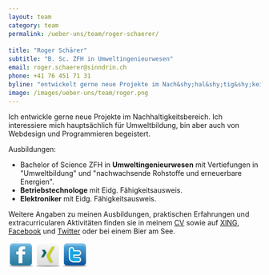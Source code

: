 ```yaml
---
layout: team
category: team
permalink: /ueber-uns/team/roger-schaerer/

title: "Roger Schärer"
subtitle: "B. Sc. ZFH in Umweltingenieurwesen"
email: roger.schaerer@sinndrin.ch
phone: +41 76 451 71 31
byline: "entwickelt gerne neue Projekte im Nach&shy;hal&shy;tig&shy;keits&shy;be&shy;reich. Er interessiert sich hauptsächlich für Umweltbildung, ist aber auch von Webdesign und Programmieren begeistert."
image: /images/ueber-uns/team/roger.png
---
```

Ich entwickle gerne neue Projekte im Nach&shy;hal&shy;tig&shy;keits&shy;be&shy;reich. Ich interessiere mich hauptsächlich für Umweltbildung, bin aber auch von Webdesign und Programmieren begeistert.

Ausbildungen:

- Bachelor of Science ZFH in **Umweltingenieurwesen** mit Vertiefungen in "Umweltbildung" und "nachwachsende Rohstoffe und erneuerbare Energien".
- **Betriebstechnologe** mit Eidg. Fähigkeitsausweis.
- **Elektroniker** mit Eidg. Fähigkeitsausweis.

Weitere Angaben zu meinen Ausbildungen, praktischen Erfahrungen und extracurricularen Aktivitäten finden sie in meinem [CV](/assets/files/Schaerer_Roger_CV.pdf) sowie auf [XING](https://www.xing.com/profile/Roger_Schaerer3), [Facebook](https://www.facebook.com/uruch) und [Twitter](https://twitter.com/uru_ch) oder bei einem Bier am See.

<p><a href="https://www.facebook.com/uruch" target="_blank" rel="Roger Schärer"><img src="/images/design/contact-icons/icon-facebook.png" alt="Roger Schärer auf Facebook" height="50" width="50"></a> <a href="https://www.xing.com/profile/Roger_Schaerer3" target="_blank" rel="Roger Schärer"><img src="/images/design/contact-icons/icon-xing.png" alt="Roger Schärer auf Xing" height="50" width="50"></a> <a href="https://twitter.com/uru_ch" target="_blank" rel="Roger Schärer"><img src="/images/design/contact-icons/icon-twitter.png" alt="Roger Schärer auf Twitter" height="50" width="50"></a></p>